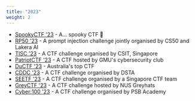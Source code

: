 ```yaml
---
title: "2023"
weight: 2
---
```

- [SpookyCTF '23](/ctfs/spooky23/) - A... spooky CTF 👻
- [RP50 '23](/ctfs/rp5023/) - A prompt injection challenge jointly organised by CS50 and Lakera AI
- [TISC '23](/ctfs/tisc23/) - A CTF challenge organised by CSIT, Singapore
- [PatriotCTF '23](/ctfs/patriotctf23/) - A CTF hosted by GMU's cybersecurity club
- [DuCTF '23](/ctfs/ductf23/) - Australia's top CTF
- [CDDC '23](/ctfs/cddc23/) - A CTF challenge organised by DSTA
- [SEETF '23](/ctfs/seetf23/) - A CTF challenge organised by a Singapore CTF team
- [GreyCTF '23](/ctfs/greyctf23/) - A CTF challenge hosted by NUS Greyhats
- [Cyber:100 '23](https://openhouse.psb-academy.edu.sg/cyber-100) - A CTF challenge organised by PSB Academy
